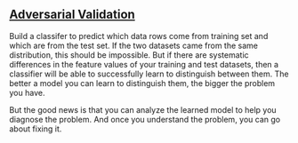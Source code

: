 ## [Adversarial Validation](https://blog.zakjost.com/post/adversarial_validation/)

Build a classifer to predict which data rows come from training set and which are from the test set.  If the two datasets came from the same distribution, this should be impossible. But if there are systematic differences in the feature values of your training and test datasets, then a classifier will be able to successfully learn to distinguish between them. The better a model you can learn to distinguish them, the bigger the problem you have.

But the good news is that you can analyze the learned model to help you diagnose the problem. And once you understand the problem, you can go about fixing it.
